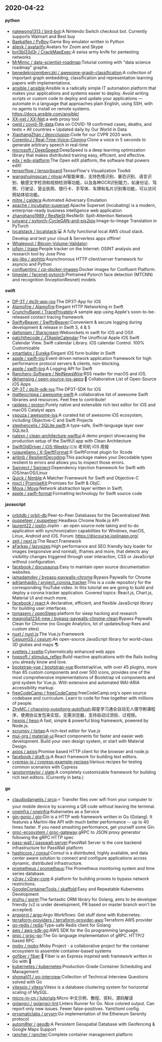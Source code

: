 ## 2020-04-22

#### python
* [natewong1313 / bird-bot](https://github.com/natewong1313/bird-bot):A Nintendo Switch checkout bot. Currently supports Walmart and Best buy
* [Baekalfen / PyBoy](https://github.com/Baekalfen/PyBoy):Game Boy emulator written in Python
* [alievk / avatarify](https://github.com/alievk/avatarify):Avatars for Zoom and Skype
* [byt3bl33d3r / CrackMapExec](https://github.com/byt3bl33d3r/CrackMapExec):A swiss army knife for pentesting networks
* [MrMimic / data-scientist-roadmap](https://github.com/MrMimic/data-scientist-roadmap):Toturial coming with "data science roadmap" graphe.
* [benedekrozemberczki / awesome-graph-classification](https://github.com/benedekrozemberczki/awesome-graph-classification):A collection of important graph embedding, classification and representation learning papers with implementations.
* [ansible / ansible](https://github.com/ansible/ansible):Ansible is a radically simple IT automation platform that makes your applications and systems easier to deploy. Avoid writing scripts or custom code to deploy and update your applications — automate in a language that approaches plain English, using SSH, with no agents to install on remote systems. https://docs.ansible.com/ansible/
* [XX-net / XX-Net](https://github.com/XX-net/XX-Net):a web proxy tool
* [owid / covid-19-data](https://github.com/owid/covid-19-data):Data on COVID-19 confirmed cases, deaths, and tests • All countries • Updated daily by Our World in Data
* [XiaohangZhan / deocclusion](https://github.com/XiaohangZhan/deocclusion):Code for our CVPR 2020 work.
* [CorentinJ / Real-Time-Voice-Cloning](https://github.com/CorentinJ/Real-Time-Voice-Cloning):Clone a voice in 5 seconds to generate arbitrary speech in real-time
* [microsoft / DeepSpeed](https://github.com/microsoft/DeepSpeed):DeepSpeed is a deep learning optimization library that makes distributed training easy, efficient, and effective.
* [edx / edx-platform](https://github.com/edx/edx-platform):The Open edX platform, the software that powers edX!
* [tensorflow / tensorboard](https://github.com/tensorflow/tensorboard):TensorFlow's Visualization Toolkit
* [wangshujingscan / nhyai](https://github.com/wangshujingscan/nhyai):AI智能审查，支持色情识别、暴恐识别、语言识别、敏感文字检测和视频检测等功能，以及各种OCR识别能力，如身份证、驾照、行驶证、营业执照、银行卡、手写体、车牌和名片识别等功能，可以访问网站体验功能。
* [mitre / caldera](https://github.com/mitre/caldera):Automated Adversary Emulation
* [apache / incubator-superset](https://github.com/apache/incubator-superset):Apache Superset (incubating) is a modern, enterprise-ready business intelligence web application
* [zhanghang1989 / ResNeSt](https://github.com/zhanghang1989/ResNeSt):ResNeSt: Split-Attention Network
* [junyanz / pytorch-CycleGAN-and-pix2pix](https://github.com/junyanz/pytorch-CycleGAN-and-pix2pix):Image-to-Image Translation in PyTorch
* [localstack / localstack](https://github.com/localstack/localstack):💻
A fully functional local AWS cloud stack. Develop and test your cloud & Serverless apps offline!
* [Whalepool / Bitcoin-Volume-Validator](https://github.com/Whalepool/Bitcoin-Volume-Validator):
* [jofpin / trape](https://github.com/jofpin/trape):People tracker on the Internet: OSINT analysis and research tool by Jose Pino
* [aio-libs / aiohttp](https://github.com/aio-libs/aiohttp):Asynchronous HTTP client/server framework for asyncio and Python
* [confluentinc / cp-docker-images](https://github.com/confluentinc/cp-docker-images):Docker images for Confluent Platform.
* [timesler / facenet-pytorch](https://github.com/timesler/facenet-pytorch):Pretrained Pytorch face detection (MTCNN) and recognition (InceptionResnet) models

#### swift
* [DP-3T / dp3t-app-ios](https://github.com/DP-3T/dp3t-app-ios):The DP3T-App for iOS
* [Alamofire / Alamofire](https://github.com/Alamofire/Alamofire):Elegant HTTP Networking in Swift
* [CrunchyBagel / TracePrivately](https://github.com/CrunchyBagel/TracePrivately):A sample app using Apple's soon-to-be-released contact tracing framework
* [SwiftyBeaver / SwiftyBeaver](https://github.com/SwiftyBeaver/SwiftyBeaver):Convenient & secure logging during development & release in Swift 3, 4 & 5
* [daltoniam / Starscream](https://github.com/daltoniam/Starscream):Websockets in swift for iOS and OSX
* [patchthecode / JTAppleCalendar](https://github.com/patchthecode/JTAppleCalendar):The Unofficial Apple iOS Swift Calendar View. Swift calendar Library. iOS calendar Control. 100% Customizable
* [xmartlabs / Eureka](https://github.com/xmartlabs/Eureka):Elegant iOS form builder in Swift
* [apple / swift-nio](https://github.com/apple/swift-nio):Event-driven network application framework for high performance protocol servers & clients, non-blocking.
* [apple / swift-log](https://github.com/apple/swift-log):A Logging API for Swift
* [Ranchero-Software / NetNewsWire](https://github.com/Ranchero-Software/NetNewsWire):RSS reader for macOS and iOS.
* [dkhamsing / open-source-ios-apps](https://github.com/dkhamsing/open-source-ios-apps):📱
Collaborative List of Open-Source iOS Apps
* [DP-3T / dp3t-sdk-ios](https://github.com/DP-3T/dp3t-sdk-ios):The DP3T-SDK for iOS
* [matteocrippa / awesome-swift](https://github.com/matteocrippa/awesome-swift):A collaborative list of awesome Swift libraries and resources. Feel free to contribute!
* [rajdeep / proton](https://github.com/rajdeep/proton):Purely native and extensible rich text editor for iOS and macOS Catalyst apps
* [vsouza / awesome-ios](https://github.com/vsouza/awesome-ios):A curated list of awesome iOS ecosystem, including Objective-C and Swift Projects
* [stephencelis / SQLite.swift](https://github.com/stephencelis/SQLite.swift):A type-safe, Swift-language layer over SQLite3.
* [nalexn / clean-architecture-swiftui](https://github.com/nalexn/clean-architecture-swiftui):A demo project showcasing the production setup of the SwiftUI app with Clean Architecture
* [SwiftOldDriver / iOS-Weekly](https://github.com/SwiftOldDriver/iOS-Weekly):🇨🇳
老司机 iOS 周报
* [ruiaureliano / X-SwiftFormat](https://github.com/ruiaureliano/X-SwiftFormat):X-SwiftFormat plugin for Xcode
* [airbnb / ResilientDecoding](https://github.com/airbnb/ResilientDecoding):This package makes your Decodable types resilient to errors and allows you to inspect those errors.
* [Swinject / Swinject](https://github.com/Swinject/Swinject):Dependency injection framework for Swift with iOS/macOS/Linux
* [Quick / Nimble](https://github.com/Quick/Nimble):A Matcher Framework for Swift and Objective-C
* [mxcl / PromiseKit](https://github.com/mxcl/PromiseKit):Promises for Swift & ObjC.
* [Moya / Moya](https://github.com/Moya/Moya):Network abstraction layer written in Swift.
* [apple / swift-format](https://github.com/apple/swift-format):Formatting technology for Swift source code

#### javascript
* [orbitdb / orbit-db](https://github.com/orbitdb/orbit-db):Peer-to-Peer Databases for the Decentralized Web
* [puppeteer / puppeteer](https://github.com/puppeteer/puppeteer):Headless Chrome Node.js API
* [laurent22 / joplin](https://github.com/laurent22/joplin):Joplin - an open source note taking and to-do application with synchronization capabilities for Windows, macOS, Linux, Android and iOS. Forum: https://discourse.joplinapp.org/
* [zeit / next.js](https://github.com/zeit/next.js):The React Framework
* [aFarkas / lazysizes](https://github.com/aFarkas/lazysizes):High performance and SEO friendly lazy loader for images (responsive and normal), iframes and more, that detects any visibility changes triggered through user interaction, CSS or JavaScript without configuration.
* [facebook / docusaurus](https://github.com/facebook/docusaurus):Easy to maintain open source documentation websites.
* [iamadamdev / bypass-paywalls-chrome](https://github.com/iamadamdev/bypass-paywalls-chrome):Bypass Paywalls for Chrome
* [adrianhajdin / project_corona_tracker](https://github.com/adrianhajdin/project_corona_tracker):This is a code repository for the corresponding YouTube video. In this tutorial we are going to build and deploy a corona tracker application. Covered topics: React.js, Chart.js, Material UI and much more.
* [facebook / react](https://github.com/facebook/react):A declarative, efficient, and flexible JavaScript library for building user interfaces.
* [tomasero / openSleep](https://github.com/tomasero/openSleep):platform for sleep hacking and research
* [magnolia1234-new / bypass-paywalls-chrome-clean](https://github.com/magnolia1234-new/bypass-paywalls-chrome-clean):Bypass Paywalls Clean for Chrome (no Google Analytics, lot of updates/bug-fixes and custom sites)
* [nuxt / nuxt.js](https://github.com/nuxt/nuxt.js):The Vue.js Framework
* [CesiumGS / cesium](https://github.com/CesiumGS/cesium):An open-source JavaScript library for world-class 3D globes and maps
🌎
* [sveltejs / svelte](https://github.com/sveltejs/svelte):Cybernetically enhanced web apps
* [hopsoft / stimulus_reflex](https://github.com/hopsoft/stimulus_reflex):Build reactive applications with the Rails tooling you already know and love.
* [bootstrap-vue / bootstrap-vue](https://github.com/bootstrap-vue/bootstrap-vue):BootstrapVue, with over 45 plugins, more than 85 custom components and over 500 icons, provides one of the most comprehensive implementations of Bootstrap v4 components and grid system for Vue.js. With extensive and automated WAI-ARIA accessibility markup.
* [freeCodeCamp / freeCodeCamp](https://github.com/freeCodeCamp/freeCodeCamp):freeCodeCamp.org's open source codebase and curriculum. Learn to code for free together with millions of people.
* [ZhyMC / chaoxing-xuexitong-autoflush](https://github.com/ZhyMC/chaoxing-xuexitong-autoflush):超星学习通全自动无人值守刷课程序，使用协议发包来实现，无需浏览器，支持自动过测验、过视频。
* [hexojs / hexo](https://github.com/hexojs/hexo):A fast, simple & powerful blog framework, powered by Node.js.
* [scrumpy / tiptap](https://github.com/scrumpy/tiptap):A rich-text editor for Vue.js
* [mui-org / material-ui](https://github.com/mui-org/material-ui):React components for faster and easier web development. Build your own design system, or start with Material Design.
* [axios / axios](https://github.com/axios/axios):Promise based HTTP client for the browser and node.js
* [facebook / draft-js](https://github.com/facebook/draft-js):A React framework for building text editors.
* [cypress-io / cypress-example-recipes](https://github.com/cypress-io/cypress-example-recipes):Various recipes for testing common scenarios with Cypress
* [ianstormtaylor / slate](https://github.com/ianstormtaylor/slate):A completely customizable framework for building rich text editors. (Currently in beta.)

#### go
* [claudiodangelis / qrcp](https://github.com/claudiodangelis/qrcp):⚡
Transfer files over wifi from your computer to your mobile device by scanning a QR code without leaving the terminal.
* [oneinfra / oneinfra](https://github.com/oneinfra/oneinfra):Kubernetes as a Service
* [gin-gonic / gin](https://github.com/gin-gonic/gin):Gin is a HTTP web framework written in Go (Golang). It features a Martini-like API with much better performance -- up to 40 times faster. If you need smashing performance, get yourself some Gin.
* [grpc-ecosystem / grpc-gateway](https://github.com/grpc-ecosystem/grpc-gateway):gRPC to JSON proxy generator following the gRPC HTTP spec
* [pass-wall / passwall-server](https://github.com/pass-wall/passwall-server):PassWall Server is the core backend infrastructure for PassWall platform
* [hashicorp / consul](https://github.com/hashicorp/consul):Consul is a distributed, highly available, and data center aware solution to connect and configure applications across dynamic, distributed infrastructure.
* [prometheus / prometheus](https://github.com/prometheus/prometheus):The Prometheus monitoring system and time series database.
* [v2ray / v2ray-core](https://github.com/v2ray/v2ray-core):A platform for building proxies to bypass network restrictions.
* [GoogleContainerTools / skaffold](https://github.com/GoogleContainerTools/skaffold):Easy and Repeatable Kubernetes Development
* [jinzhu / gorm](https://github.com/jinzhu/gorm):The fantastic ORM library for Golang, aims to be developer friendly (v2 is under development, PR based on master branch won't be accepted)
* [argoproj / argo](https://github.com/argoproj/argo):Argo Workflows: Get stuff done with Kubernetes.
* [terraform-providers / terraform-provider-aws](https://github.com/terraform-providers/terraform-provider-aws):Terraform AWS provider
* [go-redis / redis](https://github.com/go-redis/redis):Type-safe Redis client for Golang
* [aws / aws-sdk-go](https://github.com/aws/aws-sdk-go):AWS SDK for the Go programming language.
* [grpc / grpc-go](https://github.com/grpc/grpc-go):The Go language implementation of gRPC. HTTP/2 based RPC
* [moby / moby](https://github.com/moby/moby):Moby Project - a collaborative project for the container ecosystem to assemble container-based systems
* [gofiber / fiber](https://github.com/gofiber/fiber):🚀
Fiber is an Express inspired web framework written in Go with
💖
* [kubernetes / kubernetes](https://github.com/kubernetes/kubernetes):Production-Grade Container Scheduling and Management
* [shomali11 / go-interview](https://github.com/shomali11/go-interview):Collection of Technical Interview Questions solved with Go
* [vitessio / vitess](https://github.com/vitessio/vitess):Vitess is a database clustering system for horizontal scaling of MySQL.
* [micro-in-cn / tutorials](https://github.com/micro-in-cn/tutorials):Micro 中文示例、教程、资料，源码解读
* [golangci / golangci-lint](https://github.com/golangci/golangci-lint):Linters Runner for Go. Nice colored output. Can report only new issues. Fewer false-positives. Yaml/toml config.
* [prysmaticlabs / prysm](https://github.com/prysmaticlabs/prysm):Go implementation of the Ethereum Serenity protocol
* [autom8ter / geodb](https://github.com/autom8ter/geodb):A Persistent Geospatial Database with Geofencing & Google Maps Support
* [rancher / rancher](https://github.com/rancher/rancher):Complete container management platform
